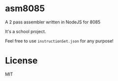 # asm8085

A 2 pass assembler written in NodeJS for 8085

It's a school project.

Feel free to use `instructionSet.json` for any purpose!

License
==
MIT

